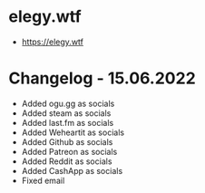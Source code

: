 # elegy.wtf

- https://elegy.wtf

# Changelog - 15.06.2022

- Added ogu.gg as socials
- Added steam as socials
- Added last.fm as socials
- Added Weheartit as socials
- Added Github as socials
- Added Patreon as socials
- Added Reddit as socials
- Added CashApp as socials
- Fixed email
